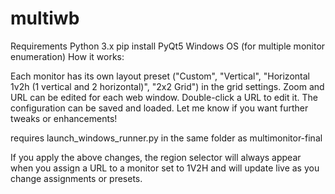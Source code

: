 # multiwb

Requirements
Python 3.x
pip install PyQt5
Windows OS (for multiple monitor enumeration)
How it works:

Each monitor has its own layout preset ("Custom", "Vertical", "Horizontal 1v2h (1 vertical and 2 horizontal)", "2x2 Grid") in the grid settings.
Zoom and URL can be edited for each web window.
Double-click a URL to edit it.
The configuration can be saved and loaded.
Let me know if you want further tweaks or enhancements!

requires launch_windows_runner.py in the same folder as multimonitor-final


If you apply the above changes, the region selector will always appear when you assign a URL to a monitor set to 1V2H and will update live as you change assignments or presets.
